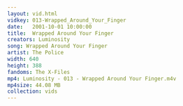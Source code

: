 ```yaml
---
layout: vid.html
vidkey: 013-Wrapped_Around_Your_Finger
date:   2001-10-01 10:00:00
title:  Wrapped Around Your Finger
creators: Luminosity
song: Wrapped Around Your Finger
artist: The Police
width: 640
height: 388
fandoms: The X-Files
mp4: Luminosity - 013 - Wrapped Around Your Finger.m4v
mp4size: 44.08 MB
collection: vids
---
```


  <div>
  
  </div>
  
